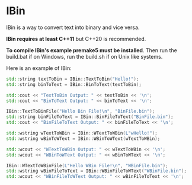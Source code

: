# IBin

IBin is a way to convert text into binary and vice versa.

**IBin requires at least C++11** but C++20 is recommended.

**To compile IBin's example premake5 must be installed**. Then run the build.bat if on Windows, run the build.sh if on Unix like systems.

Here is an example of IBin:
```cpp
std::string textToBin = IBin::TextToBin("Hello!");
std::string binToText = IBin::BinToText(textToBin);

std::cout << "TextToBin Output: " << textToBin << '\n';
std::cout << "BinToText Output: " << binToText << '\n';

IBin::TextToBinFile("Hello Bin File!\n", "BinFile.bin");
std::string binFileToText = IBin::BinFileToText("BinFile.bin");
std::cout << "BinFileToText Output: " << binFileToText << '\n';

std::wstring wTextToWBin = IBin::WTextToWBin(L"wHello!");
std::wstring wBinToWText = IBin::WBinToWText(wTextToWBin);

std::wcout << "WTextToWBin Output: " << wTextToWBin << '\n';
std::wcout << "WBinToWText Output: " << wBinToWText << '\n';

IBin::WTextToWBinFile(L"Hello WBin File!\n", "WBinFile.bin");
std::wstring wBinFileToText = IBin::WBinFileToWText("WBinFile.bin");
std::wcout << "WBinFileToWText Output: " << wBinFileToText << '\n';

```
